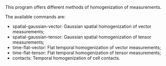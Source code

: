 This program offers different methods of homogenization of measurements.

The available commands are:

- spatial-gaussian-vector: Gaussian spatial homogenization of vector measurements;
- spatial-gaussian-tensor: Gaussian spatial homogenization of tensor measurements;
- time-flat-vector: Flat temporal homogenization of vector measurements;
- time-flat-tensor: Flat temporal homogenization of tensor measurements;
- contacts: Temporal homogenization of cell contacts.
